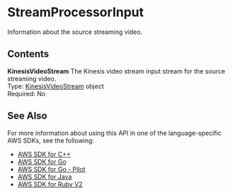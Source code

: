 # StreamProcessorInput<a name="API_StreamProcessorInput"></a>

Information about the source streaming video\. 

## Contents<a name="API_StreamProcessorInput_Contents"></a>

 **KinesisVideoStream**   <a name="rekognition-Type-StreamProcessorInput-KinesisVideoStream"></a>
The Kinesis video stream input stream for the source streaming video\.  
Type: [KinesisVideoStream](API_KinesisVideoStream.md) object  
Required: No

## See Also<a name="API_StreamProcessorInput_SeeAlso"></a>

For more information about using this API in one of the language\-specific AWS SDKs, see the following:
+  [AWS SDK for C\+\+](https://docs.aws.amazon.com/goto/SdkForCpp/rekognition-2016-06-27/StreamProcessorInput) 
+  [AWS SDK for Go](https://docs.aws.amazon.com/goto/SdkForGoV1/rekognition-2016-06-27/StreamProcessorInput) 
+  [AWS SDK for Go \- Pilot](https://docs.aws.amazon.com/goto/SdkForGoPilot/rekognition-2016-06-27/StreamProcessorInput) 
+  [AWS SDK for Java](https://docs.aws.amazon.com/goto/SdkForJava/rekognition-2016-06-27/StreamProcessorInput) 
+  [AWS SDK for Ruby V2](https://docs.aws.amazon.com/goto/SdkForRubyV2/rekognition-2016-06-27/StreamProcessorInput) 